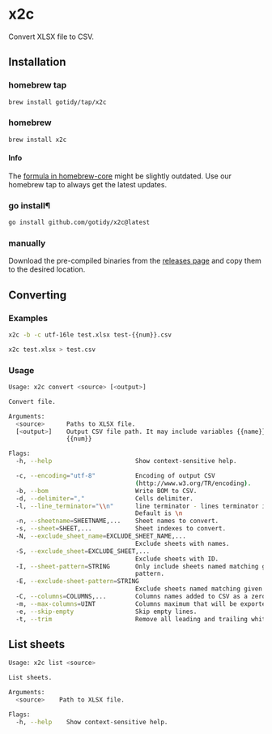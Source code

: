 # x2c

Convert XLSX file to CSV.

## Installation

### homebrew tap

```sh
brew install gotidy/tap/x2c
```

### homebrew

```sh
brew install x2c
```

#### Info

The [formula in homebrew-core](https://github.com/Homebrew/homebrew-core/blob/master/Formula/x2c.rb) might be slightly outdated. Use our homebrew tap to always get the latest updates.

### go install¶

```sh
go install github.com/gotidy/x2c@latest
```

### manually

Download the pre-compiled binaries from the [releases page](https://github.com/gotidy/x2c/releases) and copy them to the desired location.

## Converting

### Examples

```sh
x2c -b -c utf-16le test.xlsx test-{{num}}.csv
```

```sh
x2c test.xlsx > test.csv
```

### Usage

```sh
Usage: x2c convert <source> [<output>]

Convert file.

Arguments:
  <source>      Paths to XLSX file.
  [<output>]    Output CSV file path. It may include variables {{name}} and
                {{num}}

Flags:
  -h, --help                       Show context-sensitive help.

  -c, --encoding="utf-8"           Encoding of output CSV
                                   (http://www.w3.org/TR/encoding).
  -b, --bom                        Write BOM to CSV.
  -d, --delimiter=","              Cells delimiter.
  -l, --line_terminator="\\n"      line terminator - lines terminator in CSV.
                                   Default is \n
  -n, --sheetname=SHEETNAME,...    Sheet names to convert.
  -s, --sheet=SHEET,...            Sheet indexes to convert.
  -N, --exclude_sheet_name=EXCLUDE_SHEET_NAME,...
                                   Exclude sheets with names.
  -S, --exclude_sheet=EXCLUDE_SHEET,...
                                   Exclude sheets with ID.
  -I, --sheet-pattern=STRING       Only include sheets named matching given
                                   pattern.
  -E, --exclude-sheet-pattern=STRING
                                   Exclude sheets named matching given pattern.
  -C, --columns=COLUMNS,...        Columns names added to CSV as a zero row.
  -m, --max-columns=UINT           Columns maximum that will be exported.
  -e, --skip-empty                 Skip empty lines.
  -t, --trim                       Remove all leading and trailing white space.
```

## List sheets

```sh
Usage: x2c list <source>

List sheets.

Arguments:
  <source>    Path to XLSX file.

Flags:
  -h, --help    Show context-sensitive help.
```
